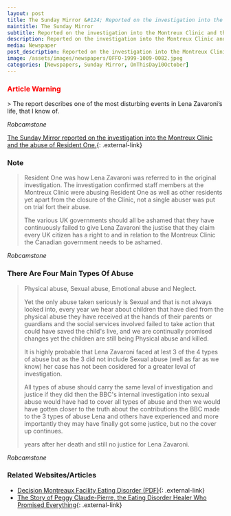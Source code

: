 ```yaml
---
layout: post
title: The Sunday Mirror &#124; Reported on the investigation into the Montreux Clinic and the abuse of Resident One &#124; 10 October 1999
maintitle: The Sunday Mirror
subtitle: Reported on the investigation into the Montreux Clinic and the abuse of Resident One
description: Reported on the investigation into the Montreux Clinic and the abuse of Resident One
media: Newspaper
post_description: Reported on the investigation into the Montreux Clinic and the abuse of Resident One
image: /assets/images/newspapers/0FFO-1999-1009-0082.jpeg
categories: [Newspapers, Sunday Mirror, OnThisDay10October]
---
```


<h3 style="font-weight: bold; color:#ff0000;">Article Warning</h3>
> The report describes one of the most disturbing events in Lena Zavaroni’s life, that I know of.

<cite>Robcamstone</cite>

[The Sunday Mirror reported on the investigation into the Montreux Clinic and the abuse of Resident One.](http://www.thefreelibrary.com/Lena's+secret+hell%3b+STAR+WAS+FORCE-FED+IN+BRUTAL+CLINIC.-a060154797){: .external-link}

### Note
> Resident One was how Lena Zavaroni was referred to in the original investigation.
> The investigation confirmed staff members at the Montreux Clinic were abusing Resident One as well as other residents yet apart from the closure of the Clinic, not a single abuser was put on trial fort their abuse.
>
> The various UK governments should all be ashamed that they have continuously failed to give Lena Zavaroni the justise that they claim every UK citizen has a right to and in relation to the Montreux Clinic the Canadian government needs to be ashamed.

<cite>Robcamstone</cite>

### There Are Four Main Types Of Abuse
> Physical abuse, Sexual abuse, Emotional abuse and Neglect.
>
> Yet the only abuse taken seriously is Sexual and that is not always looked into, every year we hear about children that have died from the physical abuse they have received at the hands of their parents or guardians and the social services involved failed to take action that could have saved the child's live, and we are continually promised changes yet the children are still being Physical abuse and killed.
>
> It is highly probable that Lena Zavaroni faced at lest 3 of the 4 types of abuse but as the 3 did not include Sexual abuse (well as far as we know) her case has not been cosidered for a greater leval of investigation.
>
> All types of abuse should carry the same leval of investigation and justice if they did then the BBC's internal investigation into sexual abuse would have had to cover all types of abuse and then we would have gotten closer to the truth about the contributions the BBC made to the 3 types of abuse Lena and others have experienced and more importantly they may have finally got some justice, but no the cover up continues.
>
> <span id="age2"></span> years after her death and still no justice for Lena Zavaroni.

<cite>Robcamstone</cite>

### Related Websites/Articles
* [Decision Montreaux Facility Eating Disorder (PDF)](https://www.islandhealth.ca/sites/default/files/2018-10/decision-montreaux-facility-eating-disorder.pdf){: .external-link}
* [The Story of Peggy Claude-Pierre, the Eating Disorder Healer Who Promised Everything](https://jezebel.com/the-story-of-peggy-claude-pierre-the-eating-disorder-h-1826149382){: .external-link}

